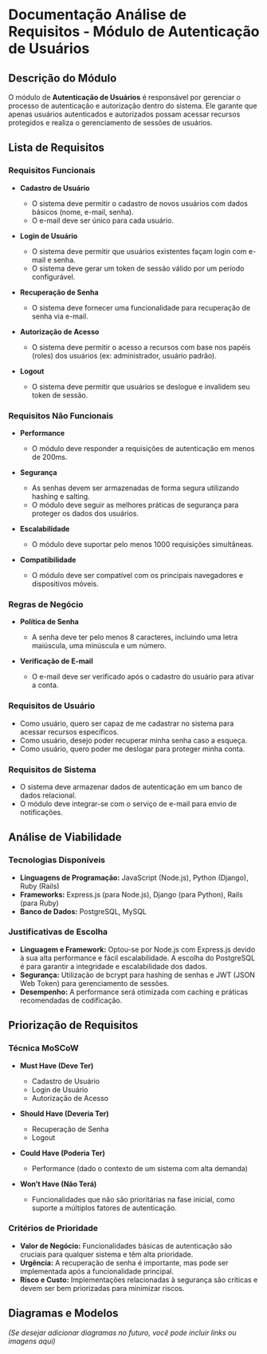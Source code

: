 # Documentação Análise de Requisitos - Módulo de Autenticação de Usuários

## Descrição do Módulo

O módulo de **Autenticação de Usuários** é responsável por gerenciar o processo de autenticação e autorização dentro do sistema. Ele garante que apenas usuários autenticados e autorizados possam acessar recursos protegidos e realiza o gerenciamento de sessões de usuários.

## Lista de Requisitos

### Requisitos Funcionais
- **Cadastro de Usuário**
  - O sistema deve permitir o cadastro de novos usuários com dados básicos (nome, e-mail, senha).
  - O e-mail deve ser único para cada usuário.

- **Login de Usuário**
  - O sistema deve permitir que usuários existentes façam login com e-mail e senha.
  - O sistema deve gerar um token de sessão válido por um período configurável.

- **Recuperação de Senha**
  - O sistema deve fornecer uma funcionalidade para recuperação de senha via e-mail.

- **Autorização de Acesso**
  - O sistema deve permitir o acesso a recursos com base nos papéis (roles) dos usuários (ex: administrador, usuário padrão).

- **Logout**
  - O sistema deve permitir que usuários se deslogue e invalidem seu token de sessão.

### Requisitos Não Funcionais
- **Performance**
  - O módulo deve responder a requisições de autenticação em menos de 200ms.

- **Segurança**
  - As senhas devem ser armazenadas de forma segura utilizando hashing e salting.
  - O módulo deve seguir as melhores práticas de segurança para proteger os dados dos usuários.

- **Escalabilidade**
  - O módulo deve suportar pelo menos 1000 requisições simultâneas.

- **Compatibilidade**
  - O módulo deve ser compatível com os principais navegadores e dispositivos móveis.

### Regras de Negócio
- **Política de Senha**
  - A senha deve ter pelo menos 8 caracteres, incluindo uma letra maiúscula, uma minúscula e um número.

- **Verificação de E-mail**
  - O e-mail deve ser verificado após o cadastro do usuário para ativar a conta.

### Requisitos de Usuário
- Como usuário, quero ser capaz de me cadastrar no sistema para acessar recursos específicos.
- Como usuário, desejo poder recuperar minha senha caso a esqueça.
- Como usuário, quero poder me deslogar para proteger minha conta.

### Requisitos de Sistema
- O sistema deve armazenar dados de autenticação em um banco de dados relacional.
- O módulo deve integrar-se com o serviço de e-mail para envio de notificações.

## Análise de Viabilidade

### Tecnologias Disponíveis
- **Linguagens de Programação:** JavaScript (Node.js), Python (Django), Ruby (Rails)
- **Frameworks:** Express.js (para Node.js), Django (para Python), Rails (para Ruby)
- **Banco de Dados:** PostgreSQL, MySQL

### Justificativas de Escolha
- **Linguagem e Framework:** Optou-se por Node.js com Express.js devido à sua alta performance e fácil escalabilidade. A escolha do PostgreSQL é para garantir a integridade e escalabilidade dos dados.
- **Segurança:** Utilização de bcrypt para hashing de senhas e JWT (JSON Web Token) para gerenciamento de sessões.
- **Desempenho:** A performance será otimizada com caching e práticas recomendadas de codificação.

## Priorização de Requisitos

### Técnica MoSCoW
- **Must Have (Deve Ter)**
  - Cadastro de Usuário
  - Login de Usuário
  - Autorização de Acesso

- **Should Have (Deveria Ter)**
  - Recuperação de Senha
  - Logout

- **Could Have (Poderia Ter)**
  - Performance (dado o contexto de um sistema com alta demanda)

- **Won’t Have (Não Terá)**
  - Funcionalidades que não são prioritárias na fase inicial, como suporte a múltiplos fatores de autenticação.

### Critérios de Prioridade
- **Valor de Negócio:** Funcionalidades básicas de autenticação são cruciais para qualquer sistema e têm alta prioridade.
- **Urgência:** A recuperação de senha é importante, mas pode ser implementada após a funcionalidade principal.
- **Risco e Custo:** Implementações relacionadas à segurança são críticas e devem ser bem priorizadas para minimizar riscos.

## Diagramas e Modelos

*(Se desejar adicionar diagramas no futuro, você pode incluir links ou imagens aqui)*

